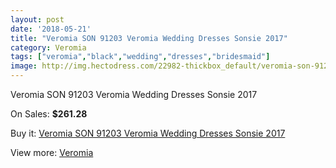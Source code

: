 ```yaml
---
layout: post
date: '2018-05-21'
title: "Veromia SON 91203 Veromia Wedding Dresses Sonsie 2017"
category: Veromia
tags: ["veromia","black","wedding","dresses","bridesmaid"]
image: http://img.hectodress.com/22982-thickbox_default/veromia-son-91203-veromia-wedding-dresses-sonsie-2013.jpg
---
```

Veromia SON 91203 Veromia Wedding Dresses Sonsie 2017

On Sales: **$261.28**
<a href="https://www.hectodress.com/veromia/10669-veromia-son-91203-veromia-wedding-dresses-sonsie-2013.html"><amp-img layout="responsive" width="600" height="600" src="//img.hectodress.com/22982-thickbox_default/veromia-son-91203-veromia-wedding-dresses-sonsie-2013.jpg" alt="Veromia SON 91203 Veromia Wedding Dresses Sonsie 2017 0" /></a>
<a href="https://www.hectodress.com/veromia/10669-veromia-son-91203-veromia-wedding-dresses-sonsie-2013.html"><amp-img layout="responsive" width="600" height="600" src="//img.hectodress.com/22983-thickbox_default/veromia-son-91203-veromia-wedding-dresses-sonsie-2013.jpg" alt="Veromia SON 91203 Veromia Wedding Dresses Sonsie 2017 1" /></a>

Buy it: [Veromia SON 91203 Veromia Wedding Dresses Sonsie 2017](https://www.hectodress.com/veromia/10669-veromia-son-91203-veromia-wedding-dresses-sonsie-2013.html "Veromia SON 91203 Veromia Wedding Dresses Sonsie 2017")

View more: [Veromia](https://www.hectodress.com/171-veromia "Veromia")